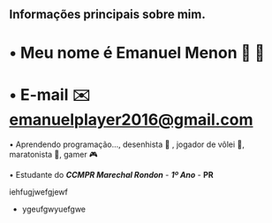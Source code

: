 ## Informações principais sobre mim.
# • Meu nome é Emanuel Menon 🗿 🍷
# • E-mail :envelope: emanuelplayer2016@gmail.com
• Aprendendo programação..., desenhista :pencil: , jogador de vôlei 🏐, maratonista :runner:, gamer :video_game:

• Estudante do ***CCMPR Marechal Rondon*** - ***1º Ano*** - **PR**
<deatils><summary>iehfugjwefgjewf</summary>

- ygeufgwyuefgwe

</details>
